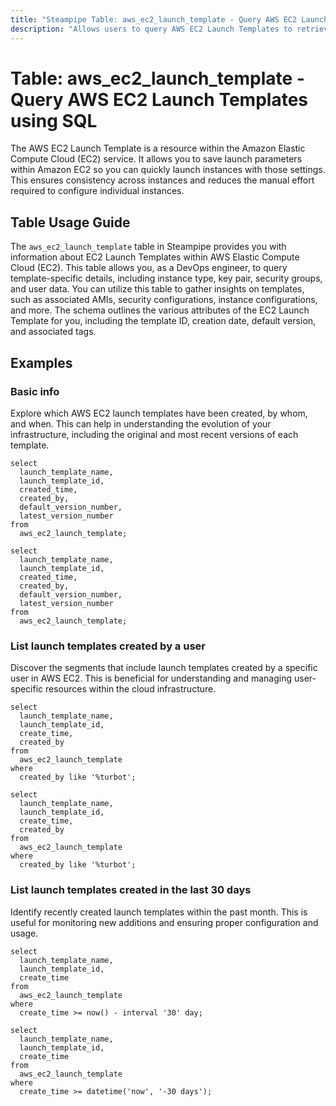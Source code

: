 ```yaml
---
title: "Steampipe Table: aws_ec2_launch_template - Query AWS EC2 Launch Templates using SQL"
description: "Allows users to query AWS EC2 Launch Templates to retrieve detailed information, including the associated AMI, instance type, key pair, security groups, and user data."
---
```


# Table: aws_ec2_launch_template - Query AWS EC2 Launch Templates using SQL

The AWS EC2 Launch Template is a resource within the Amazon Elastic Compute Cloud (EC2) service. It allows you to save launch parameters within Amazon EC2 so you can quickly launch instances with those settings. This ensures consistency across instances and reduces the manual effort required to configure individual instances.

## Table Usage Guide

The `aws_ec2_launch_template` table in Steampipe provides you with information about EC2 Launch Templates within AWS Elastic Compute Cloud (EC2). This table allows you, as a DevOps engineer, to query template-specific details, including instance type, key pair, security groups, and user data. You can utilize this table to gather insights on templates, such as associated AMIs, security configurations, instance configurations, and more. The schema outlines the various attributes of the EC2 Launch Template for you, including the template ID, creation date, default version, and associated tags.

## Examples

### Basic info
Explore which AWS EC2 launch templates have been created, by whom, and when. This can help in understanding the evolution of your infrastructure, including the original and most recent versions of each template.

```sql+postgres
select
  launch_template_name,
  launch_template_id,
  created_time,
  created_by,
  default_version_number,
  latest_version_number
from
  aws_ec2_launch_template;
```

```sql+sqlite
select
  launch_template_name,
  launch_template_id,
  created_time,
  created_by,
  default_version_number,
  latest_version_number
from
  aws_ec2_launch_template;
```

### List launch templates created by a user
Discover the segments that include launch templates created by a specific user in AWS EC2. This is beneficial for understanding and managing user-specific resources within the cloud infrastructure.

```sql+postgres
select
  launch_template_name,
  launch_template_id,
  create_time,
  created_by
from
  aws_ec2_launch_template
where
  created_by like '%turbot';
```

```sql+sqlite
select
  launch_template_name,
  launch_template_id,
  create_time,
  created_by
from
  aws_ec2_launch_template
where
  created_by like '%turbot';
```

### List launch templates created in the last 30 days
Identify recently created launch templates within the past month. This is useful for monitoring new additions and ensuring proper configuration and usage.

```sql+postgres
select
  launch_template_name,
  launch_template_id,
  create_time
from
  aws_ec2_launch_template
where
  create_time >= now() - interval '30' day;
```

```sql+sqlite
select
  launch_template_name,
  launch_template_id,
  create_time
from
  aws_ec2_launch_template
where
  create_time >= datetime('now', '-30 days');
```
